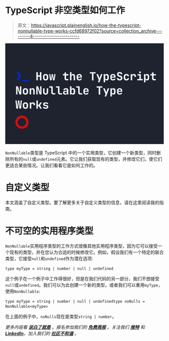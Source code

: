 # TypeScript 非空类型如何工作

> 原文：<https://javascript.plainenglish.io/how-the-typescript-nonnullable-type-works-ccfd68972f02?source=collection_archive---------4----------------------->

![](img/3f333928d4b51b0b418102e98a2ca0de.png)

`NonNullable`类型是 TypeScript 中的一个实用类型，它创建一个新类型，同时删除所有的`null`或`undefined`元素。它让我们获取现有的类型，并修改它们，使它们更适合某些情况。让我们看看它是如何工作的。

# 自定义类型

本文涵盖了自定义类型。要了解更多关于自定义类型的信息，请在这里阅读我的指南。

# 不可空的实用程序类型

`NonNullable`实用程序类型的工作方式很像其他实用程序类型，因为它可以接受一个现有的类型，并在您认为合适的时候修改它。例如，假设我们有一个特定的联合类型，它接受`null`和`undefined`作为潜在选项:

```
type myType = string | number | null | undefined
```

这个例子在一个例子中工作得很好，但是在我们代码的另一部分，我们不想接受`null`或`undefined`。我们可以为此创建一个新的类型，或者我们可以重用`myType`，使用`NonNullable`:

```
type myType = string | number | null | undefinedtype noNulls = NonNullable<myType>
```

在上面的例子中，`noNulls`现在是类型`string | number`。

*更多内容看* [***说白了就是***](https://plainenglish.io/) *。报名参加我们的* [***免费周报***](http://newsletter.plainenglish.io/) *。关注我们* [***推特***](https://twitter.com/inPlainEngHQ) *和*[***LinkedIn***](https://www.linkedin.com/company/inplainenglish/)*。加入我们的* [***社区不和谐***](https://discord.gg/GtDtUAvyhW) *。*